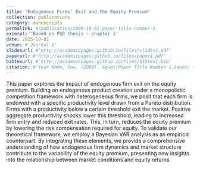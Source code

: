 ```yaml
---
title: "Endogenous Firms’ Exit and the Equity Premium"
collection: publications
category: manuscripts
permalink: #/publication/2009-10-01-paper-title-number-1
excerpt: 'Based on PhD thesis - chapter 1'
date: 2025-10-01
venue: #'Journal 1'
slidesurl: #'http://academicpages.github.io/files/slides1.pdf'
paperurl: #'http://academicpages.github.io/files/paper1.pdf'
bibtexurl: #'http://academicpages.github.io/files/bibtex1.bib'
citation: #'Your Name, You. (2009). &quot;Paper Title Number 1.&quot; <i>Journal 1</i>. 1(1).'
---
```

This paper explores the impact of endogenous firm exit on the equity premium. Building on endogenous product creation under a monopolistic competition framework with heterogeneous firms, we posit that each firm is endowed with a specific productivity level drawn from a Pareto distribution. Firms with a productivity below a certain threshold exit the market. Positive aggregate productivity shocks lower this threshold, leading to increased firm entry and reduced exit rates. This, in turn, reduces the equity premium by lowering the risk compensation required for equity. To validate our theoretical framework, we employ a Bayesian VAR analysis as an empirical counterpart. By integrating these elements, we provide a comprehensive understanding of how endogenous firm dynamics and market structure contribute to the variability of the equity premium, presenting new insights into the relationship between market conditions and equity returns.
